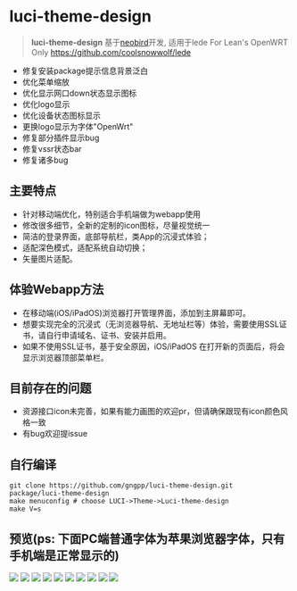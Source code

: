 # luci-theme-design

> **luci-theme-design** 基于[neobird](https://github.com/thinktip/luci-theme-neobird)开发, 适用于lede For Lean's OpenWRT Only <https://github.com/coolsnowwolf/lede>

- 修复安装package提示信息背景泛白
- 优化菜单缩放
- 优化显示网口down状态显示图标
- 优化logo显示
- 优化设备状态图标显示
- 更换logo显示为字体"OpenWrt"
- 修复部分插件显示bug
- 修复vssr状态bar
- 修复诸多bug

## 主要特点

- 针对移动端优化，特别适合手机端做为webapp使用
- 修改很多细节，全新的定制的icon图标，尽量视觉统一
- 简洁的登录界面，底部导航栏，类App的沉浸式体验；
- 适配深色模式，适配系统自动切换；
- 矢量图片适配。

## 体验Webapp方法

- 在移动端(iOS/iPadOS)浏览器打开管理界面，添加到主屏幕即可。
- 想要实现完全的沉浸式（无浏览器导航、无地址栏等）体验，需要使用SSL证书，请自行申请域名、证书、安装并启用。
- 如果不使用SSL证书，基于安全原因，iOS/iPadOS 在打开新的页面后，将会显示浏览器顶部菜单栏。

## 目前存在的问题

- 资源接口icon未完善，如果有能力画图的欢迎pr，但请确保跟现有icon颜色风格一致
- 有bug欢迎提issue

## 自行编译

```
git clone https://github.com/gngpp/luci-theme-design.git  package/luci-theme-design
make menuconfig # choose LUCI->Theme->Luci-theme-design  
make V=s
```

## 预览(ps: 下面PC端普通字体为苹果浏览器字体，只有手机端是正常显示的)

<img src="./preview/login.png"/>
<img src="./preview/home.png"/>
<img src="./preview/home1.png"/>
<img src="./preview/mini.png"/>
<img src="./preview/sidebar.png"/>
<img src="./preview/vssr.png"/>
<img src="./preview/iface.png"/>
<img src="./preview/iface1.png"/>
<img src="./preview/IMG_8790.PNG"/>
<img src="./preview/IMG_8791.PNG"/>
